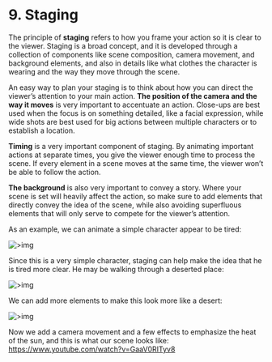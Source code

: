 # 9. Staging

The principle of **staging** refers to how you frame your action so it is clear to the viewer. Staging is a broad concept, and it is developed through a collection of components like scene composition, camera movement, and background elements, and also in details like what clothes the character is wearing and the way they move through the scene.

An easy way to plan your staging is to think about how you can direct the viewer’s attention to your main action. **The position of the camera and the way it moves** is very important to accentuate an action. Close-ups are best used when the focus is on something detailed, like a facial expression, while wide shots are best used for big actions between multiple characters or to establish a location.

**Timing** is a very important component of staging. By animating important actions at separate times, you give the viewer enough time to process the scene. If every element in a scene moves at the same time, the viewer won’t be able to follow the action.

**The background** is also very important to convey a story. Where your scene is set will heavily affect the action, so make sure to add elements that directly convey the idea of the scene, while also avoiding superfluous elements that will only serve to compete for the viewer’s attention.

As an example, we can animate a simple character appear to be tired:

![>img](assets/unit1/05\_staging01.gif)

Since this is a very simple character, staging can help make the idea that he is tired more clear. He may be walking through a deserted place:

![>img](assets/unit1/06\_staging02.gif)

We can add more elements to make this look more like a desert:

![>img](assets/unit1/07\_staging03.gif)

Now we add a camera movement and a few effects to emphasize the heat of the sun, and this is what our scene looks like: https://www.youtube.com/watch?v=GaaV0RITyv8
